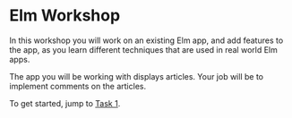 # Elm Workshop

In this workshop you will work on an existing Elm app, and add features to the app,
as you learn different techniques that are used in real world Elm apps.

The app you will be working with displays articles.
Your job will be to implement comments on the articles.

To get started, jump to [Task 1](/book/Task-1.html).
